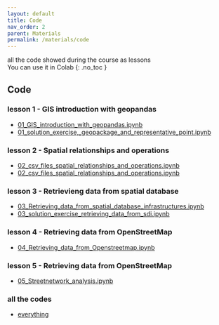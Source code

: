 ```yaml
---
layout: default
title: Code
nav_order: 2
parent: Materials
permalink: /materials/code
---
```

all the code showed during the course as lessons<br/>
You can use it in Colab
{: .no_toc }

## Code
### lesson 1 - GIS introduction with geopandas
- [01_GIS_introduction_with_geopandas.ipynb](https://github.com/napo/geospatial_course_unitn/blob/master/code/01_GIS_introduction_with_geopandas.ipynb)
- [01_solution_exercise,_geopackage_and_representative_point.ipynb](https://github.com/napo/geospatial_course_unitn/blob/master/code/01_solution_exercise%2C_geopackage_and_representative_point.ipynb)

### lesson 2 - Spatial relationships and operations
- [02_csv_files_spatial_relationships_and_operations.ipynb](https://github.com/napo/geospatial_course_unitn/blob/master/code/02_csv_files_spatial_relationships_and_operations.ipynb)
- [02_csv_files_spatial_relationships_and_operations.ipynb](https://github.com/napo/geospatial_course_unitn/blob/master/code/02_csv_files_spatial_relationships_and_operations.ipynb)

### lesson 3 - Retrievieng data from spatial database
- [03_Retrieving_data_from_spatial_database_infrastructures.ipynb](https://github.com/napo/geospatial_course_unitn/blob/master/code/03_Retrieving_data_from_spatial_database_infrastructures.ipynb)
- [03_solution_exercise_retrieving_data_from_sdi.ipynb](https://github.com/napo/geospatial_course_unitn/blob/master/code/03_solution_exercise_retrieving_data_from_sdi.ipynb)

### lesson 4 - Retrieving data from OpenStreetMap
- [04_Retrieving_data_from_Openstreetmap.ipynb](https://github.com/napo/geospatial_course_unitn/blob/master/code/04_Retrieving_data_from_Openstreetmap.ipynb)

### lesson 5 - Retrieving data from OpenStreetMap
- [05_Streetnetwork_analysis.ipynb](https://github.com/napo/geospatial_course_unitn/blob/master/code/05_Streetnetwork_analysis.ipynb)

### all the codes
- [everything](https://github.com/napo/geospatial_course_unitn/tree/master/code)
